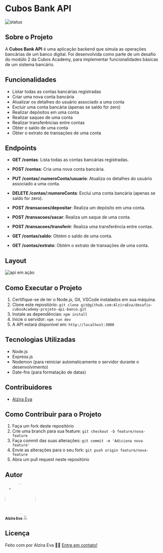 # Cubos Bank API


![status](https://img.shields.io/badge/status-em%20desenvolvimento-blue)

## Sobre o Projeto

A **Cubos Bank API** é uma aplicação backend que simula as operações bancárias de um banco digital. Foi desenvolvida como parte de um desafio do modúlo 2 da Cubos Academy, para implementar funcionalidades básicas de um sistema bancário.

## Funcionalidades

- Listar todas as contas bancárias registradas
- Criar uma nova conta bancária
- Atualizar os detalhes do usuário associado a uma conta
- Excluir uma conta bancária (apenas se saldo for zero)
- Realizar depósitos em uma conta
- Realizar saques de uma conta
- Realizar transferências entre contas
- Obter o saldo de uma conta
- Obter o extrato de transações de uma conta
  
## Endpoints

- **GET /contas**: Lista todas as contas bancárias registradas.

- **POST /contas**: Cria uma nova conta bancária.

- **PUT /contas/:numeroConta/usuario**: Atualiza os detalhes do usuário associado a uma conta.

- **DELETE /contas/:numeroConta**: Exclui uma conta bancária (apenas se saldo for zero).

- **POST /transacoes/depositar**: Realiza um depósito em uma conta.

- **POST /transacoes/sacar**: Realiza um saque de uma conta.

- **POST /transacoes/transferir**: Realiza uma transferência entre contas.

- **GET /contas/saldo**: Obtém o saldo de uma conta.

- **GET /contas/extrato**:  Obtém o extrato de transações de uma conta.

## Layout
![api em ação](https://github.com/AlziraEva/desafio-cubosAcademy-projeto-api-banco/assets/138158823/0a7434cc-1e4e-407a-bf8e-4be4fa81561a)

## Como Executar o Projeto

1. Certifique-se de ter o Node.js, Git, VSCode instalados em sua máquina.
2. Clone este repositório: `git clone git@github.com:AlziraEva/desafio-cubosAcademy-projeto-api-banco.git`
3. Instale as dependências: `npm install`
4. Inicie o servidor: `npm run dev` 
5. A API estará disponível em: `http://localhost:3000`

## Tecnologias Utilizadas

- Node.js
- Express.js
- Nodemon (para reiniciar automaticamente o servidor durante o desenvolvimento)
- Date-fns (para formatação de datas)

## Contribuidores

- [Alzira Eva](https://github.com/AlziraEva)

## Como Contribuir para o Projeto

1. Faça um fork deste repositório
2. Crie uma branch para sua feature: `git checkout -b feature/nova-feature`
3. Faça commit das suas alterações: `git commit -m 'Adiciona nova feature'`
4. Envie as alterações para o seu fork: `git push origin feature/nova-feature`
5. Abra um pull request neste repositório

## Autor

<a href="https://www.linkedin.com/in/alzira-eva-cavalcanti-alves-a62b97135"/>
 <img style="border-radius: 50%;" src="https://github.com/AlziraEva/desafio-cubosAcademy-projeto-api-banco/assets/138158823/a4b19708-4f71-4154-a98e-763d90bae228" width="100px;" alt=""/>
 <br />
 <sub><b>Alzira Eva</b></sub></a> <a href="https://www.linkedin.com/in/alzira-eva-cavalcanti-alves-a62b97135" title="Alzira Eva">✨</a>
 <br />


## Licença

Feito com por Alzira Eva 👋🏽 [Entre em contato!](https://www.linkedin.com/in/alzira-eva-cavalcanti-alves-a62b97135)
